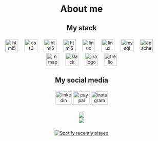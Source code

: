 <h1 align="center">About me</h1>

###

<p align="left"></p>

###

<h2 align="center">My stack</h2>

###

<div align="center">
  <img src="https://cdn.jsdelivr.net/gh/devicons/devicon/icons/html5/html5-original.svg" height="40" alt="html5 logo" />
  <img width="12" />
  <img src="https://cdn.jsdelivr.net/gh/devicons/devicon/icons/css3/css3-original.svg" height="40" alt="css3 logo"  />
  <img width="12" />
  <img src="https://cdn.jsdelivr.net/gh/devicons/devicon/icons/javascript/javascript-original.svg" height="40" alt="html5 logo" />
  <img width="12" />
  <img src="https://cdn.jsdelivr.net/gh/devicons/devicon/icons/git/git-plain.svg" height="40" alt="html5 logo" />
  <img width="12" />
  <img src="https://cdn.jsdelivr.net/gh/devicons/devicon/icons/linux/linux-original.svg" height="40" alt="linux logo"  />
  <img width="12" />
  <img src="https://cdn.jsdelivr.net/gh/devicons/devicon/icons/pfsense/pfsense-original-wordmark.svg" height="40" alt="linux logo"  />
  <img width="12" />
  <img src="https://cdn.jsdelivr.net/gh/devicons/devicon/icons/mysql/mysql-original.svg" height="40" alt="mysql logo"  />
  <img width="12" />
  <img src="https://cdn.jsdelivr.net/gh/devicons/devicon/icons/apache/apache-original-wordmark.svg" height="40" alt="apache logo"  />
  <img width="12" />
  <img src="https://nmap.org/images/nmap-logo-256x256.png" height="40" alt="nmap logo" />
  <img width="12" />
  <img src="https://cdn.jsdelivr.net/gh/devicons/devicon/icons/slack/slack-original.svg" height="40" alt="slack logo"  />
  <img width="12" />
  <img src="https://cdn.jsdelivr.net/gh/devicons/devicon/icons/jira/jira-original.svg" height="40" alt="jira logo"  />
  <img width="12" />
  <img src="https://cdn.jsdelivr.net/gh/devicons/devicon/icons/trello/trello-plain.svg" height="40" alt="trello logo"  />
</div>

###

<p align="left"></p>

###

<h2 align="center">My social media</h2>

###

<div align="center">
  <a href="https://www.linkedin.com/in/marc-abad-platas/" target="_blank">
    <img src="https://raw.githubusercontent.com/maurodesouza/profile-readme-generator/master/src/assets/icons/social/linkedin/default.svg" width="52" height="40" alt="linkedin logo"  />
  </a>
  <a href="https://paypal.me/DaikiKGFX" target="_blank">
    <img src="https://raw.githubusercontent.com/maurodesouza/profile-readme-generator/master/src/assets/icons/social/paypal/default.svg" width="52" height="40" alt="paypal logo"  />
  </a>
  <a href="https://www.instagram.com/marc.afk/" target="_blank">
    <img src="https://raw.githubusercontent.com/maurodesouza/profile-readme-generator/master/src/assets/icons/social/instagram/default.svg" width="52" height="40" alt="instagram logo"  />
  </a>
</div>

###

<p align="left"></p>

###

<div align="center">
  <a href="https://github-readme-stats.vercel.app/api?username=hide-afk&theme=transparent&hide_border=false&include_all_commits=false&count_private=true">
    <img src="https://github-readme-stats.vercel.app/api?username=hide-afk&theme=transparent&hide_border=false&include_all_commits=false&count_private=true"/>
  </a>
</div>

<div align="center">
  <a href="https://github-readme-stats.vercel.app/api/top-langs/?username=hide-afk&theme=transparent&hide_border=false&include_all_commits=false&count_private=true&layout=compact">
    <img src="https://github-readme-stats.vercel.app/api/top-langs/?username=hide-afk&theme=transparent&hide_border=false&include_all_commits=false&count_private=true&layout=compact"/>
  </a>
</div>

###

<p align="left"></p>

###

<div align="center">
  <a href="https://open.spotify.com/user/677rz8viyf7cce74g0su30tat">
    <img src="https://spotify-recently-played-readme.vercel.app/api?user=677rz8viyf7cce74g0su30tat&count=5" alt="Spotify recently played"  />
  </a>
</div>

###
